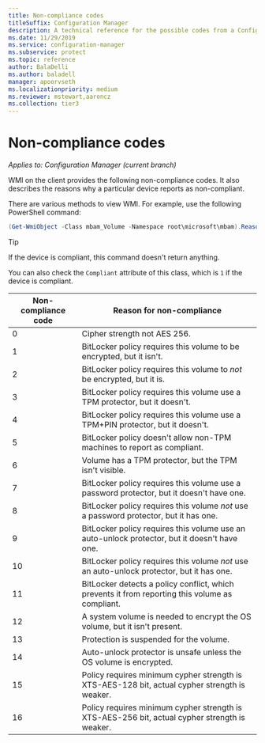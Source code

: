 ```yaml
---
title: Non-compliance codes
titleSuffix: Configuration Manager
description: A technical reference for the possible codes from a Configuration Manager client that's not compliant with BitLocker policy
ms.date: 11/29/2019
ms.service: configuration-manager
ms.subservice: protect
ms.topic: reference
author: BalaDelli
ms.author: baladell
manager: apoorvseth
ms.localizationpriority: medium
ms.reviewer: mstewart,aaroncz 
ms.collection: tier3
---
```


# Non-compliance codes

*Applies to: Configuration Manager (current branch)*

<!--3601034-->

WMI on the client provides the following non-compliance codes. It also describes the reasons why a particular device reports as non-compliant.

There are various methods to view WMI. For example, use the following PowerShell command:

``` PowerShell
(Get-WmiObject -Class mbam_Volume -Namespace root\microsoft\mbam).ReasonsForNoncompliance
```

> [!TIP]
> If the device is compliant, this command doesn't return anything.
>
> You can also check the `Compliant` attribute of this class, which is `1` if the device is compliant.

|Non-compliance code|Reason for non-compliance|
|--- |--- |
|0|Cipher strength not AES 256.|
|1|BitLocker policy requires this volume to be encrypted, but it isn't.|
|2|BitLocker policy requires this volume to *not* be encrypted, but it is.|
|3|BitLocker policy requires this volume use a TPM protector, but it doesn't.|
|4|BitLocker policy requires this volume use a TPM+PIN protector, but it doesn't.|
|5|BitLocker policy doesn't allow non-TPM machines to report as compliant.|
|6|Volume has a TPM protector, but the TPM isn't visible.|
|7|BitLocker policy requires this volume use a password protector, but it doesn't have one.|
|8|BitLocker policy requires this volume *not* use a password protector, but it has one.|
|9|BitLocker policy requires this volume use an auto-unlock protector, but it doesn't have one.|
|10|BitLocker policy requires this volume *not* use an auto-unlock protector, but it has one.|
|11|BitLocker detects a policy conflict, which prevents it from reporting this volume as compliant.|
|12|A system volume is needed to encrypt the OS volume, but it isn't present.|
|13|Protection is suspended for the volume.|
|14|Auto-unlock protector is unsafe unless the OS volume is encrypted.|
|15|Policy requires minimum cypher strength is XTS-AES-128 bit, actual cypher strength is weaker.|
|16|Policy requires minimum cypher strength is XTS-AES-256 bit, actual cypher strength is weaker.|
